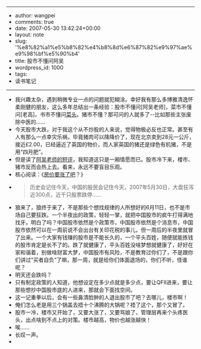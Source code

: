 - --
- author: wangpei
- comments: true
- date: 2007-05-30 13:42:24+00:00
- layout: note
- slug: '%e8%82%a1%e5%b8%82%e4%b8%8d%e6%87%82%e9%97%ae%e9%98%bf%e5%90%b4'
- title: 股市不懂问阿吴
- wordpress_id: 1000
- tags:
- 读书笔记
- --
- 我兴趣太杂，遇到稍微专业一点的问题就犯糊涂。幸好我有那么多博雅清逸怀柔刚健的朋友，这么多年总结出一条经验：股市不懂问[阿吴老师]，菜市不懂问[老高]，书市不懂问[菜头](http://www.caobian.info)。猪市不懂？那可问的人就多了--比如那些主张废除中医的……
- 今天股市大跌，对于我这个从不炒股的人来说，觉得物极必反也正常。甚至有人有那么一点幸灾乐祸，毕竟猪肉可以降降价了，现在北京卖到28元一公斤，接近£2.00，已经逼近了英国的物价，而人家英国的猪还是绿色有机猪，不是用“四月肥”。
- 但是读了[阿吴老师的短评](http://aw98.blog.hexun.com/9741017_d.html)，我知道这只是一厢情愿而已。股市冷下来，楼市、猪市反而会热上去。看来，永远不要盲目乐观。
- 核心阅读：《[房价要涨了吧](http://aw98.blog.hexun.com/9741017_d.html)？》
- <blockquote>历史会记住今天，中国的股民会记住今天，2007年5月30日，大盘狂泻近300点，近千只股票跌停……
- 狼来了，狼终于来了，不是那些个想找规律的人所想好的6月11日，也不是市场自己要狂跌。一个半夜出的政策，轻轻一掌，就把中国股市的疯牛打得满地找牙。明白了吗？中国股市依然是个政策市，中国股市依然是个消息市，中国股市依然可以在一周前说不会出台有关印花税的事儿，但一周后的半夜里就冒了出来。一个大家有钱赚的股市是不能长久的，一个平头百姓，随便就能拣钱的股市肯定是长不了的。跌了就健康了，平头百姓没啥梦想就健康了，好好在家和谐着，别做啥财富大梦，中国股市有风险，不是教育过你们了，不是跟你们讲过“买者自负”了嘛，那一周，就是给你们体面退场的，你们不听，怪谁呢？
- 明天还会跌吗？
- 只有制定政策的人知道，他想设定在多少点就是多少点，要让QFII进来，要让那些想抄中国股市底的人进来，那就会下面找空间。
- 这一记重拳以后，会有一些鼻清脸肿的人退出股市了吧？去哪儿，楼市啊！
- 俺们怎么老是用三个锅盖去捂十个沸腾的大锅呢？捂了这个，那个又冒了。
- 股市一冷，楼市又开始了，又要大涨了，又要骂娘了，管理层再来个头疼医头，出点啥到不点上的对策。楼市越高，物价也越涨越快！
- 唉……
- 长叹一声。
- </blockquote>

